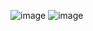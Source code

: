 ![image](https://github.com/user-attachments/assets/bc0790d8-6d54-4579-ab4e-ff84fe2915ab)
![image](https://github.com/user-attachments/assets/6cb63eef-ce03-4f50-a682-909b9b11554f)
